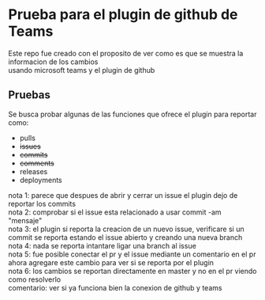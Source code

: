 # Prueba para el plugin de github de Teams
Este repo fue creado con el proposito de ver como es que se muestra la informacion de los cambios  
usando microsoft teams y el plugin de github

## Pruebas
Se busca probar algunas de las funciones que ofrece el plugin para reportar como:
* pulls
* ~~issues~~
* ~~commits~~
* ~~comments~~
* releases
* deployments

nota 1: parece que despues de abrir y cerrar un issue el plugin dejo de reportar los commits  
nota 2: comprobar si el issue esta relacionado a usar commit -am "mensaje"  
nota 3: el plugin si reporta la creacion de un nuevo issue, verificare si un commit se reporta estando el issue abierto y creando una nueva branch  
nota 4: nada se reporta intantare ligar una branch al issue  
nota 5: fue posible conectar el pr y el issue mediante un comentario en el pr ahora agregare este cambio para ver si se reporta por el plugin  
nota 6: los cambios se reportan directamente en master y no en el pr viendo como resolverlo  
comentario: ver si ya funciona bien la conexion de github y teams